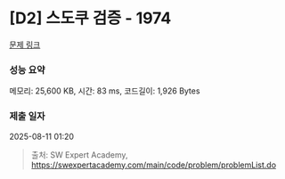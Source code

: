# [D2] 스도쿠 검증 - 1974 

[문제 링크](https://swexpertacademy.com/main/code/problem/problemDetail.do?contestProbId=AV5Psz16AYEDFAUq) 

### 성능 요약

메모리: 25,600 KB, 시간: 83 ms, 코드길이: 1,926 Bytes

### 제출 일자

2025-08-11 01:20



> 출처: SW Expert Academy, https://swexpertacademy.com/main/code/problem/problemList.do